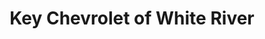 ---
title: "Key Chevrolet of White River"
url: /white-river-junction/key-chevrolet-of-white-river/
shop: car
---